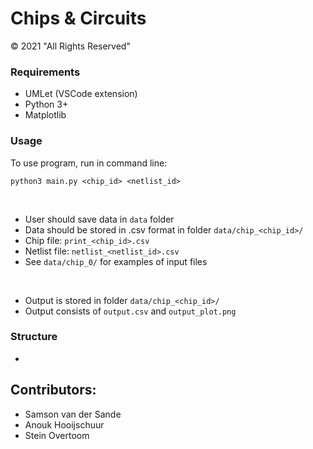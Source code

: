 # Chips & Circuits

© 2021 "All Rights Reserved"


### Requirements
* UMLet (VSCode extension)
* Python 3+
* Matplotlib


### Usage

To use program, run in command line:
```
python3 main.py <chip_id> <netlist_id>
```
<br>

* User should save data in `data` folder
* Data should be stored in .csv format in folder `data/chip_<chip_id>/`
* Chip file: `print_<chip_id>.csv`
* Netlist file: `netlist_<netlist_id>.csv`
* See `data/chip_0/` for examples of input files
<br>

* Output is stored in folder `data/chip_<chip_id>/`
* Output consists of `output.csv` and `output_plot.png`

### Structure
*


## Contributors: 
* Samson van der Sande
* Anouk Hooijschuur
* Stein Overtoom 
